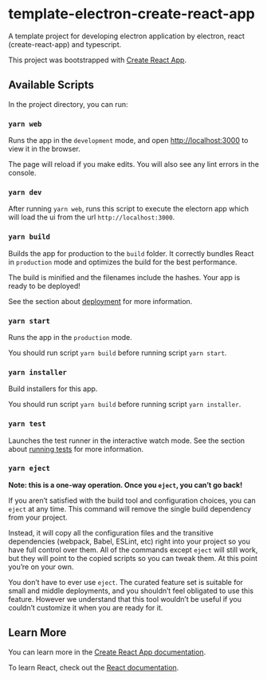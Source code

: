 # template-electron-create-react-app

A template project for developing electron application by electron, react (create-react-app) and typescript.

This project was bootstrapped with [Create React App](https://github.com/facebook/create-react-app).

## Available Scripts

In the project directory, you can run:

### `yarn web`

Runs the app in the `development` mode, and open [http://localhost:3000](http://localhost:3000) to view it in the browser.

The page will reload if you make edits.
You will also see any lint errors in the console.

### `yarn dev`

After running `yarn web`, runs this script to execute the electorn app which will load the ui from the url `http://localhost:3000`.

### `yarn build`

Builds the app for production to the `build` folder.
It correctly bundles React in `production` mode and optimizes the build for the best performance.

The build is minified and the filenames include the hashes.
Your app is ready to be deployed!

See the section about [deployment](https://facebook.github.io/create-react-app/docs/deployment) for more information.

### `yarn start`

Runs the app in the `production` mode.

You should run script `yarn build` before running script `yarn start`.

### `yarn installer`

Build installers for this app.

You should run script `yarn build` before running script `yarn installer`.

### `yarn test`

Launches the test runner in the interactive watch mode.
See the section about [running tests](https://facebook.github.io/create-react-app/docs/running-tests) for more information.

### `yarn eject`

**Note: this is a one-way operation. Once you `eject`, you can’t go back!**

If you aren’t satisfied with the build tool and configuration choices, you can `eject` at any time. This command will remove the single build dependency from your project.

Instead, it will copy all the configuration files and the transitive dependencies (webpack, Babel, ESLint, etc) right into your project so you have full control over them. All of the commands except `eject` will still work, but they will point to the copied scripts so you can tweak them. At this point you’re on your own.

You don’t have to ever use `eject`. The curated feature set is suitable for small and middle deployments, and you shouldn’t feel obligated to use this feature. However we understand that this tool wouldn’t be useful if you couldn’t customize it when you are ready for it.

## Learn More

You can learn more in the [Create React App documentation](https://facebook.github.io/create-react-app/docs/getting-started).

To learn React, check out the [React documentation](https://reactjs.org/).
